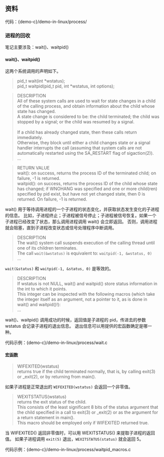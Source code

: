## 资料

代码：{demo-c}/demo-in-linux/process/
### 进程的回收

笔记主要涉及：wait()、waitpid()

#### wait()、waitpid()

这两个系统调用的声明如下。

> pid_t wait(int *wstatus);</br>
> pid_t waitpid(pid_t pid, int *wstatus, int options);

> DESCRIPTION</br>
> All of these system calls are used to wait for state changes in a child of the calling process,
> and obtain information about the child whose state has changed.</br>
> A state change is considered to be: the child terminated; the child was stopped by a signal;
> or the child was resumed by a signal.</br>
> </br>
> If a child has already changed state, then these calls return immediately.</br>
> Otherwise, they block until either a child changes state or a signal handler interrupts the call
> (assuming that system calls are not automatically restarted using the SA_RESTART flag of sigaction(2)).</br>
> ...

> RETURN VALUE</br>
> wait(): on success, returns the process ID of the terminated child; on failure, -1 is returned.</br>
> waitpid(): on success, returns the process ID of the child whose state has changed;
> if WNOHANG was specified and one or more child(ren) specified by pid exist,
> but have not yet changed state, then 0 is returned. On failure, -1 is returned.

wait() 用于等待调用进程的一个子进程的状态变化，并获取状态发生变化的子进程的信息。
比如，子进程终止；子进程被信号停止；子进程被信号恢复。如果一个子进程已经改变了状态，那么调用进程调用 wait() 会立即返回。
否则，调用进程就会阻塞，直到子进程改变状态或信号处理程序中断调用。

> DESCRIPTION</br>
> The wait() system call suspends execution of the calling thread until one of its children terminates.</br>
> The call `wait(&wstatus)` is equivalent to: `waitpid(-1, &wstatus, 0)`</br>
> ...</br>

`wait(&status)` 和 `waitpid(-1, &status, 0)` 是等效的。

> DESCRIPTION</br>
> If wstatus is not NULL, wait() and waitpid() store status information in the int to which it points.</br>
> This integer can be inspected with the following macros
> (which take the integer itself as an argument, not a pointer to it, as is done in wait() and waitpid()!):</br>
> ...

wait()、waitpid() 调用成功的时候，返回值是子进程的 pid，传进去的参数 wstatus 会记录子进程的退出信息。
退出信息可以用提供的宏函数确定是哪一种。

代码示例：{demo-c}/demo-in-linux/process/wait.c

#### 宏函数

> WIFEXITED(wstatus)</br>
> returns true if the child terminated normally, that is, by calling exit(3) or _exit(2),
> or by returning from main().</br>

如果子进程是正常退出的 `WIFEXITED(wstatus)` 会返回一个非零值。

> WEXITSTATUS(wstatus)</br>
> returns the exit status of the child.</br>
> This consists of the least significant 8 bits of the status argument
> that the child specified in a call to exit(3) or _exit(2)
> or as the argument for a return statement in main().</br>
> This macro should be employed only if WIFEXITED returned true.

当 WIFEXITED() 返回非零值时，可以用 WEXITSTATUS() 来提取子进程的返回值。
如果子进程调用 `exit(5)` 退出，`WEXITSTATUS(status)` 就会返回 5。

代码示例：{demo-c}/demo-in-linux/process/waitpid_macros.c
